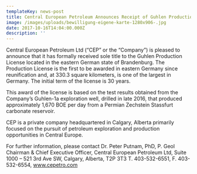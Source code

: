 ```yaml
---
templateKey: news-post
title: Central European Petroleum Announces Receipt of Guhlen Production License
image: /images/uploads/bewilligung-eigene-karte-1280x906-.jpg
date: 2017-10-16T14:04:00.000Z
description: ''
---
```

Central European Petroleum Ltd (“CEP” or the “Company”) is pleased to announce that it has formally received sole title to the Guhlen Production License located in the eastern German state of Brandenburg. The Production License is the first to be awarded in eastern Germany since reunification and, at 330.3 square kilometers, is one of the largest in Germany. The initial term of the license is 30 years.
 
This award of the license is based on the test results obtained from the Company’s Guhlen-1a exploration well, drilled in late 2016, that produced approximately 1,670 BOE per day from a Permian Zechstein Stassfurt carbonate reservoir.
 
CEP is a private company headquartered in Calgary, Alberta primarily focused on the pursuit of petroleum exploration and production opportunities in Central Europe.
 
For further information, please contact Dr. Peter Putnam, PhD, P. Geol
Chairman & Chief Executive Officer, Central European Petroleum Ltd, Suite 1000 – 521 3rd Ave SW, Calgary, Alberta, T2P 3T3 T. 403-532-6551, F. 403-532-6554, www.cepetro.com
